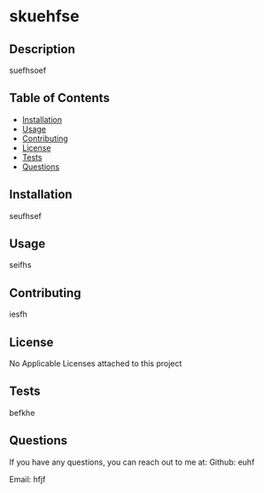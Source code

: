# skuehfse



## Description
suefhsoef

## Table of Contents
- [Installation](#installation)
- [Usage](#usage)
- [Contributing](#contributing)
- [License](#license)
- [Tests](#tests)
- [Questions](#questions)


## Installation <a id='installation'></a>
seufhsef

## Usage <a id='usage'></a>
seifhs

## Contributing <a id='contributing'></a>
iesfh

## License <a id='license'></a>


No Applicable Licenses attached to this project

## Tests <a id='tests'></a>
befkhe

## Questions <a id='questions'></a>
If you have any questions, you can reach out to me at:
Github: euhf 

Email: hfjf
